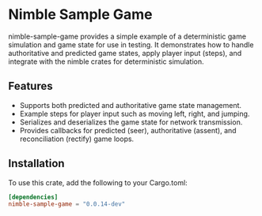 # Nimble Sample Game

nimble-sample-game provides a simple example of a deterministic game simulation and game state
for use in testing. It demonstrates how to handle authoritative and predicted game states,
 apply player input (steps), and integrate with the nimble crates for deterministic simulation.

## Features

- Supports both predicted and authoritative game state management.
- Example steps for player input such as moving left, right, and jumping.
- Serializes and deserializes the game state for network transmission.
- Provides callbacks for predicted (seer), authoritative (assent), and reconciliation (rectify) game loops.

## Installation

To use this crate, add the following to your Cargo.toml:

```toml
[dependencies]
nimble-sample-game = "0.0.14-dev"
```
